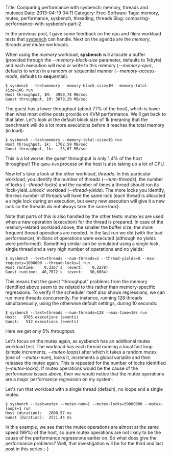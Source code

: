 Title: Comparing performance with sysbench: memory, threads and mutexes
Date: 2013-04-19 04:11
Category: Free-Software
Tags: memory, mutex, performance, sysbench, threading, threads
Slug: comparing-performance-with-sysbench-part-2

In the previous post, I gave some feedback on the cpu and fileio
workload tests that [sysbench](http://sysbench.sf.net) can handle. Next
on the agenda are the *memory*, *threads* and *mutex* workloads.

When using the *memory* workload, **sysbench** will allocate a buffer
(provided through the *--memory-block-size* parameter, defaults to
1kbyte) and each execution will read or write to this memory
(*--memory-oper*, defaults to write) in a random or sequential manner
(*--memory-access-mode*, defaults to **seq**uential).

    $ sysbench --test=memory --memory-block-size=1M --memory-total-size=10G run
    Host throughput, 1M:  3959,78 MB/sec
    Guest throughput, 1M: 3079,29 MB/sec

The guest has a lower throughput (about 77% of the host), which is lower
than what most online posts provide on KVM performance. We'll get back
to that later. Let's look at the default block size of 1k (meaning that
the benchmark will do a lot more executions before it reaches the total
memory (in load):

    $ sysbench --test=memory --memory-total-size=1G run
    Host throughput, 1k:  1702,59 MB/sec
    Guest throughput, 1k:   23,67 MB/sec

This is a lot worse: the guest' throughput is only 1,4% of the host
throughput! The `qemu-kvm` process on the host is also taking up a lot
of CPU.

Now let's take a look at the other workload, *threads*. In this
particular workload, you identify the number of threads
(*--num-threads*), the number of locks (*--thread-locks*) and the number
of times a thread should run its 'lock-yield..unlock' workload
(*--thread-yields*). The more locks you identify, the less number of
threads will have the same lock (each thread is allocated a single lock
during an execution, but every new execution will give it a new lock so
the threads do not always take the same lock).

Note that parts of this is also handled by the other tests: mutex'es are
used when a new operation (execution) for the thread is prepared. In
case of the memory-related workload above, the smaller the buffer size,
the more frequent thread operations are needed. In the last run we did
(with the bad performance), millions of operations were executed
(although no yields were performed). Something similar can be simulated
using a single lock, single thread and a very high number of operations
and no yields:

    $ sysbench --test=threads --num-threads=1 --thread-yields=0 --max-requests=1000000 --thread-locks=1 run
    Host runtime:    0,3267 s  (event:    0,2278)
    Guest runtime:  40,7672 s  (event:   30,6084)

This means that the guest "throughput" problems from the memory
identified above seem to be related to this rather than memory-specific
regressions. To verify if the scheduler itself also shows regressions,
we can run more threads concurrently. For instance, running 128 threads
simultaneously, using the otherwise default settings, during 10 seconds:

    $ sysbench --test=threads --num-threads=128 --max-time=10s run
    Host:   9765 executions (events)
    Guest:   512 executions (events)

Here we get only 5% throughput.

Let's focus on the mutex again, as sysbench has an additional mutex
workload test. The workload has each thread running a local fast loop
(simple increments, *--mutex-loops*) after which it takes a random mutex
(one of *--mutex-num*), locks it, increments a global variable and then
releases the mutex again. This is repeated for the number of locks
identified (*--mutex-locks*). If mutex operations would be the cause of
the performance issues above, then we would notice that the mutex
operations are a major performance regression on my system.

Let's run that workload with a single thread (default), no loops and a
single mutex.

    $ sysbench --test=mutex --mutex-num=1 --mutex-locks=50000000 --mutex-loops=1 run
    Host (duration):   2600,57 ms
    Guest (duration):  2571,44 ms

In this example, we see that the mutex operations are almost at the same
speed (99%) of the host, so pure mutex operations are not likely to be
the cause of the performance regressions earlier on. So what does give
the performance problems? Well, that investigation will be for the third
and last post in this series ;-)
